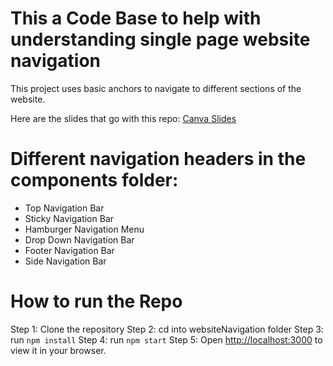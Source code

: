# This a Code Base to help with understanding single page website navigation
This project uses basic anchors to navigate to different sections of the website.

Here are the slides that go with this repo:
[Canva Slides](https://www.canva.com/design/DAGL_T6xJ-0/nrNXNa0zO_14VTvGsQbgIQ/edit?utm_content=DAGL_T6xJ-0&utm_campaign=designshare&utm_medium=link2&utm_source=sharebutton)

# Different navigation headers in the components folder:
- Top Navigation Bar
- Sticky Navigation Bar
- Hamburger Navigation Menu
- Drop Down Navigation Bar
- Footer Navigation Bar
- Side Navigation Bar

# How to run the Repo

Step 1: Clone the repository
Step 2: cd into websiteNavigation folder
Step 3: run `npm install`
Step 4: run `npm start`
Step 5: Open [http://localhost:3000](http://localhost:3000) to view it in your browser.
